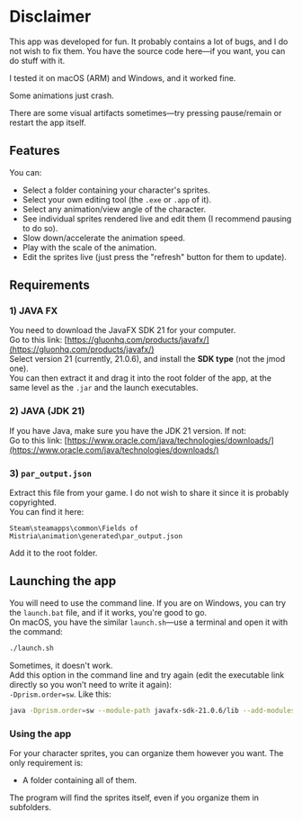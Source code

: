 # Disclaimer  
This app was developed for fun. It probably contains a lot of bugs, and I do not wish to fix them. You have the source code here—if you want, you can do stuff with it.  

I tested it on macOS (ARM) and Windows, and it worked fine.  

Some animations just crash.  

There are some visual artifacts sometimes—try pressing pause/remain or restart the app itself.  

## Features  
You can:  
- Select a folder containing your character's sprites.  
- Select your own editing tool (the `.exe` or `.app` of it).  
- Select any animation/view angle of the character.  
- See individual sprites rendered live and edit them (I recommend pausing to do so).  
- Slow down/accelerate the animation speed.  
- Play with the scale of the animation.  
- Edit the sprites live (just press the "refresh" button for them to update).  

## Requirements  

### 1) JAVA FX  
You need to download the JavaFX SDK 21 for your computer.  
Go to this link: [https://gluonhq.com/products/javafx/](https://gluonhq.com/products/javafx/)  
Select version 21 (currently, 21.0.6), and install the **SDK type** (not the jmod one).  
You can then extract it and drag it into the root folder of the app, at the same level as the `.jar` and the launch executables.  

### 2) JAVA (JDK 21)  
If you have Java, make sure you have the JDK 21 version. If not:  
Go to this link: [https://www.oracle.com/java/technologies/downloads/](https://www.oracle.com/java/technologies/downloads/)  

### 3) `par_output.json`  
Extract this file from your game. I do not wish to share it since it is probably copyrighted.  
You can find it here:  
```
Steam\steamapps\common\Fields of Mistria\animation\generated\par_output.json
```  
Add it to the root folder.  

## Launching the app  
You will need to use the command line. If you are on Windows, you can try the `launch.bat` file, and if it works, you're good to go.  
On macOS, you have the similar `launch.sh`—use a terminal and open it with the command:  
```bash
./launch.sh
```  

Sometimes, it doesn't work.  
Add this option in the command line and try again (edit the executable link directly so you won’t need to write it again):  
`-Dprism.order=sw`. Like this:  
```bash
java -Dprism.order=sw --module-path javafx-sdk-21.0.6/lib --add-modules javafx.controls,javafx.fxml --add-exports javafx.graphics/com.sun.javafx.application=ALL-UNNAMED -jar FomTools-1.0-SNAPSHOT.jar
```  

### Using the app  
For your character sprites, you can organize them however you want. The only requirement is:  
- A folder containing all of them.  

The program will find the sprites itself, even if you organize them in subfolders.  
